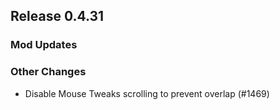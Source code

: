## Release 0.4.31

### Mod Updates

### Other Changes
- Disable Mouse Tweaks scrolling to prevent overlap (#1469)
